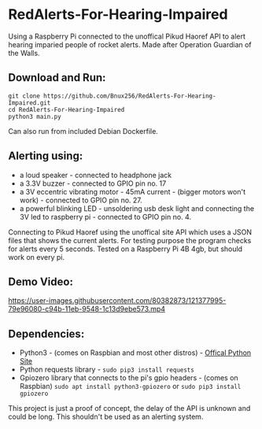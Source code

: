 # RedAlerts-For-Hearing-Impaired
Using a Raspberry Pi connected to the unoffical Pikud Haoref API to alert hearing imparied people of rocket alerts.
Made after Operation Guardian of the Walls.
## Download and Run: 

```  
git clone https://github.com/Bnux256/RedAlerts-For-Hearing-Impaired.git
cd RedAlerts-For-Hearing-Impaired
python3 main.py
```
Can also run from included Debian Dockerfile.

## Alerting using:
* a loud speaker - connected to headphone jack
* a 3.3V buzzer - connected to GPIO pin no. 17
* a 3V eccentric vibrating motor - 45mA current - (bigger motors won't work) - connected to GPIO pin no. 27.
* a powerful blinking LED - unsoldering usb desk light and connecting the 3V led to raspberry pi - connected to GPIO pin no. 4. 

Connecting to Pikud Haoref using the unoffical site API which uses a JSON files that shows the current alerts. For testing purpose the program checks for alerts every 5 seconds. Tested on a Raspberry Pi 4B 4gb, but should work on every pi.

## Demo Video: 

https://user-images.githubusercontent.com/80382873/121377995-79e96080-c94b-11eb-9548-1c13d9ebe573.mp4



## Dependencies: 
* Python3 - (comes on Raspbian and most other distros) - [Offical Python Site](https://www.python.org/downloads/)
* Python requests library - 
  `sudo pip3 install requests`
* Gpiozero library that connects to the pi's gpio headers - (comes on Raspbian)
  `sudo apt install python3-gpiozero` or `sudo pip3 install gpiozero`

This project is just a proof of concept, the delay of the API is unknown and could be long. This shouldn't be used as an alerting system. 

